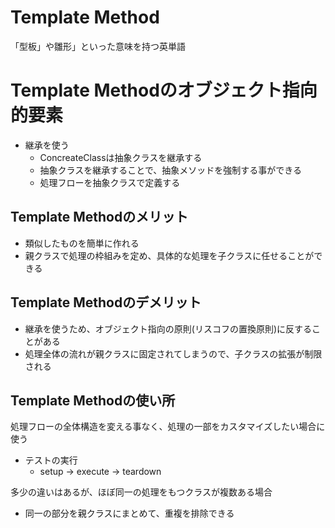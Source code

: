 # Template Method
「型板」や雛形」といった意味を持つ英単語

# Template Methodのオブジェクト指向的要素
- 継承を使う
  - ConcreateClassは抽象クラスを継承する
  - 抽象クラスを継承することで、抽象メソッドを強制する事ができる
  - 処理フローを抽象クラスで定義する

## Template Methodのメリット
- 類似したものを簡単に作れる
- 親クラスで処理の枠組みを定め、具体的な処理を子クラスに任せることができる

## Template Methodのデメリット
- 継承を使うため、オブジェクト指向の原則(リスコフの置換原則)に反することがある
- 処理全体の流れが親クラスに固定されてしまうので、子クラスの拡張が制限される

## Template Methodの使い所
処理フローの全体構造を変える事なく、処理の一部をカスタマイズしたい場合に使う
- テストの実行
  - setup → execute → teardown

多少の違いはあるが、ほぼ同一の処理をもつクラスが複数ある場合
- 同一の部分を親クラスにまとめて、重複を排除できる
